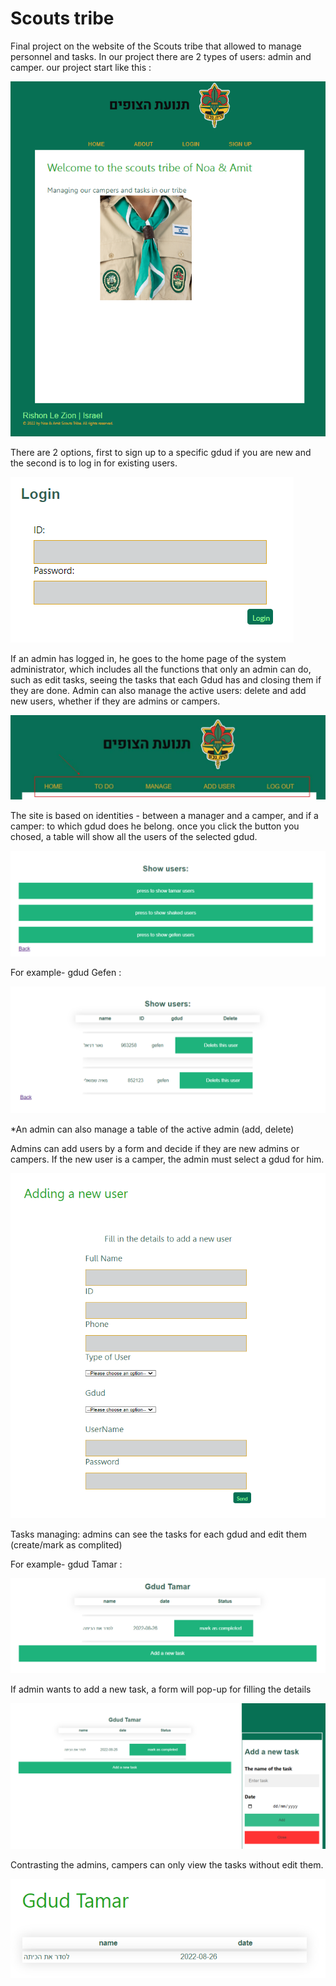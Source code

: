 # Scouts tribe

Final project on the website of the Scouts tribe that allowed to manage personnel and tasks. 
In our project there are 2 types of users: admin and camper.
our project start like this :

![ Home page ](./.assets/HomePage.png)

There are 2 options, first to sign up to a specific gdud if you are new and the second is to log in for existing users.

![ Login page ](./.assets/Login.png)

If an admin has logged in, he goes to the home page of the system administrator, which includes all the functions that only an admin can do, such as edit tasks, seeing the tasks that each Gdud has and closing them if they are done.
Admin can also manage the active users: delete and add new users, whether if they are admins or campers.

![ Admin page ](./.assets/IndexAdmin.jpg)

The site is based on identities - between a manager and a camper, and if a camper: to which gdud does he belong.
once you click the button you chosed, a table will show all the users of the selected gdud.


![ Manage users page ](./.assets/ManageUsers.png)

For example- gdud Gefen :

![ Gefen users page ](./.assets/GefenUsers.png)

*An admin can also manage a table of the active admin (add, delete)

Admins can add users by a form and decide if they are new admins or campers. 
If the new user is a camper, the admin must select a gdud for him.

![ Add users page ](./.assets/AddUsers.png)

Tasks managing: admins can see the tasks for each gdud and edit them (create/mark as complited)

For example- gdud Tamar :

![ To do list page ](./.assets/ToDoList.png)

If admin wants to add a new task, a form will pop-up for filling the details

![ Add a new task popup ](./.assets/AddNewTask.png)

Contrasting the admins, campers can only view the tasks without edit them.

![ To do list camper page ](./.assets/ToDoListCamper.png)